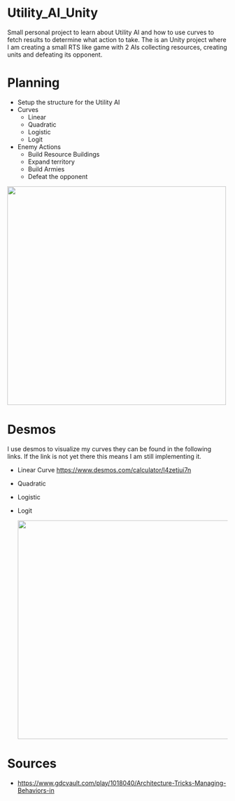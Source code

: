 # Utility_AI_Unity

Small personal project to learn about Utility AI and how to use curves to fetch results to determine what action to take.
The is an Unity project where I am creating a small RTS like game with 2 AIs collecting resources, creating units and defeating its opponent.

# Planning
- Setup the structure for the Utility AI
- Curves
  -   Linear
  -   Quadratic
  -   Logistic
  -   Logit
- Enemy Actions
  -   Build Resource Buildings
  -   Expand territory
  -   Build Armies
  -   Defeat the opponent

<img src="https://github.com/NWagter/Flocking_Dots/blob/main/Github_Resources/Test_Utility_Inputs_Amount_And_Gain.gif" width="500"/>
  
# Desmos

I use desmos to visualize my curves they can be found in the following links.
If the link is not yet there this means I am still implementing it.


- Linear Curve https://www.desmos.com/calculator/l4zetjui7n
- Quadratic
- Logistic
- Logit

  <img src="https://github.com/NWagter/Flocking_Dots/blob/main/Github_Resources/Linear_Curve.gif" width="500"/>

# Sources

- https://www.gdcvault.com/play/1018040/Architecture-Tricks-Managing-Behaviors-in
